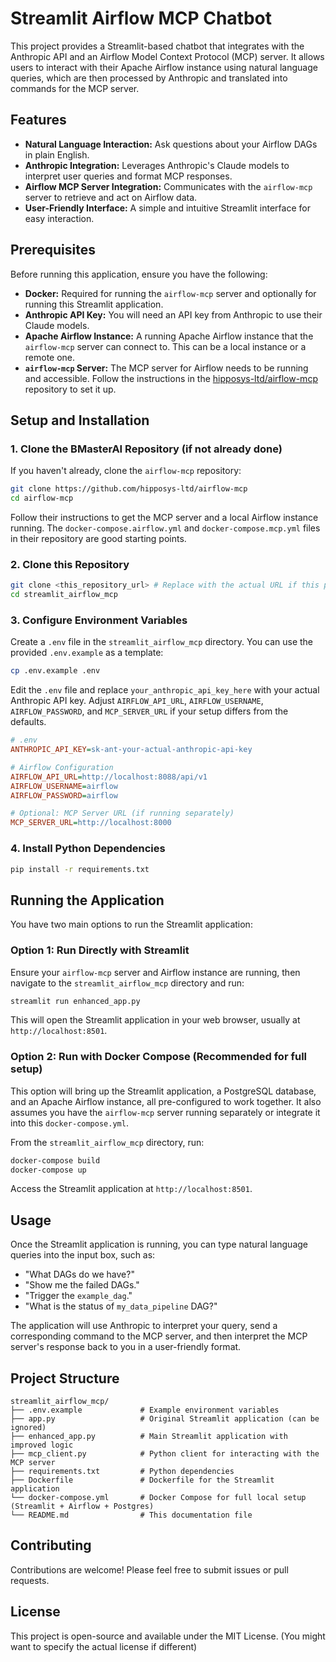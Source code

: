 # Streamlit Airflow MCP Chatbot

This project provides a Streamlit-based chatbot that integrates with the Anthropic API and an Airflow Model Context Protocol (MCP) server. It allows users to interact with their Apache Airflow instance using natural language queries, which are then processed by Anthropic and translated into commands for the MCP server.

## Features

*   **Natural Language Interaction:** Ask questions about your Airflow DAGs in plain English.
*   **Anthropic Integration:** Leverages Anthropic's Claude models to interpret user queries and format MCP responses.
*   **Airflow MCP Server Integration:** Communicates with the `airflow-mcp` server to retrieve and act on Airflow data.
*   **User-Friendly Interface:** A simple and intuitive Streamlit interface for easy interaction.

## Prerequisites

Before running this application, ensure you have the following:

*   **Docker:** Required for running the `airflow-mcp` server and optionally for running this Streamlit application.
*   **Anthropic API Key:** You will need an API key from Anthropic to use their Claude models.
*   **Apache Airflow Instance:** A running Apache Airflow instance that the `airflow-mcp` server can connect to. This can be a local instance or a remote one.
*   **`airflow-mcp` Server:** The MCP server for Airflow needs to be running and accessible. Follow the instructions in the [hipposys-ltd/airflow-mcp](https://github.com/hipposys-ltd/airflow-mcp) repository to set it up.

## Setup and Installation

### 1. Clone the BMasterAI Repository (if not already done)

If you haven't already, clone the `airflow-mcp` repository:

```bash
git clone https://github.com/hipposys-ltd/airflow-mcp
cd airflow-mcp
```

Follow their instructions to get the MCP server and a local Airflow instance running. The `docker-compose.airflow.yml` and `docker-compose.mcp.yml` files in their repository are good starting points.

### 2. Clone this Repository

```bash
git clone <this_repository_url> # Replace with the actual URL if this project is hosted
cd streamlit_airflow_mcp
```

### 3. Configure Environment Variables

Create a `.env` file in the `streamlit_airflow_mcp` directory. You can use the provided `.env.example` as a template:

```bash
cp .env.example .env
```

Edit the `.env` file and replace `your_anthropic_api_key_here` with your actual Anthropic API key. Adjust `AIRFLOW_API_URL`, `AIRFLOW_USERNAME`, `AIRFLOW_PASSWORD`, and `MCP_SERVER_URL` if your setup differs from the defaults.

```ini
# .env
ANTHROPIC_API_KEY=sk-ant-your-actual-anthropic-api-key

# Airflow Configuration
AIRFLOW_API_URL=http://localhost:8088/api/v1
AIRFLOW_USERNAME=airflow
AIRFLOW_PASSWORD=airflow

# Optional: MCP Server URL (if running separately)
MCP_SERVER_URL=http://localhost:8000
```

### 4. Install Python Dependencies

```bash
pip install -r requirements.txt
```

## Running the Application

You have two main options to run the Streamlit application:

### Option 1: Run Directly with Streamlit

Ensure your `airflow-mcp` server and Airflow instance are running, then navigate to the `streamlit_airflow_mcp` directory and run:

```bash
streamlit run enhanced_app.py
```

This will open the Streamlit application in your web browser, usually at `http://localhost:8501`.

### Option 2: Run with Docker Compose (Recommended for full setup)

This option will bring up the Streamlit application, a PostgreSQL database, and an Apache Airflow instance, all pre-configured to work together. It also assumes you have the `airflow-mcp` server running separately or integrate it into this `docker-compose.yml`.

From the `streamlit_airflow_mcp` directory, run:

```bash
docker-compose build
docker-compose up
```

Access the Streamlit application at `http://localhost:8501`.

## Usage

Once the Streamlit application is running, you can type natural language queries into the input box, such as:

*   "What DAGs do we have?"
*   "Show me the failed DAGs."
*   "Trigger the `example_dag`."
*   "What is the status of `my_data_pipeline` DAG?"

The application will use Anthropic to interpret your query, send a corresponding command to the MCP server, and then interpret the MCP server's response back to you in a user-friendly format.

## Project Structure

```
streamlit_airflow_mcp/
├── .env.example             # Example environment variables
├── app.py                   # Original Streamlit application (can be ignored)
├── enhanced_app.py          # Main Streamlit application with improved logic
├── mcp_client.py            # Python client for interacting with the MCP server
├── requirements.txt         # Python dependencies
├── Dockerfile               # Dockerfile for the Streamlit application
└── docker-compose.yml       # Docker Compose for full local setup (Streamlit + Airflow + Postgres)
└── README.md                # This documentation file
```

## Contributing

Contributions are welcome! Please feel free to submit issues or pull requests.

## License

This project is open-source and available under the MIT License. (You might want to specify the actual license if different)


